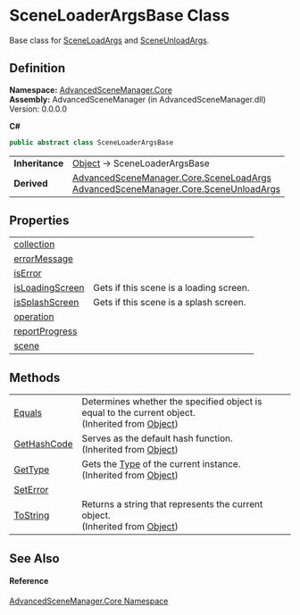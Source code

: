 # SceneLoaderArgsBase Class


Base class for <a href="T_AdvancedSceneManager_Core_SceneLoadArgs.md">SceneLoadArgs</a> and <a href="T_AdvancedSceneManager_Core_SceneUnloadArgs.md">SceneUnloadArgs</a>.



## Definition
**Namespace:** <a href="N_AdvancedSceneManager_Core.md">AdvancedSceneManager.Core</a>  
**Assembly:** AdvancedSceneManager (in AdvancedSceneManager.dll) Version: 0.0.0.0

**C#**
``` C#
public abstract class SceneLoaderArgsBase
```

<table><tr><td><strong>Inheritance</strong></td><td><a href="https://learn.microsoft.com/dotnet/api/system.object" target="_blank" rel="noopener noreferrer">Object</a>  →  SceneLoaderArgsBase</td></tr>
<tr><td><strong>Derived</strong></td><td><a href="T_AdvancedSceneManager_Core_SceneLoadArgs.md">AdvancedSceneManager.Core.SceneLoadArgs</a><br /><a href="T_AdvancedSceneManager_Core_SceneUnloadArgs.md">AdvancedSceneManager.Core.SceneUnloadArgs</a></td></tr>
</table>



## Properties
<table>
<tr>
<td><a href="P_AdvancedSceneManager_Core_SceneLoaderArgsBase_collection.md">collection</a></td>
<td> </td></tr>
<tr>
<td><a href="P_AdvancedSceneManager_Core_SceneLoaderArgsBase_errorMessage.md">errorMessage</a></td>
<td> </td></tr>
<tr>
<td><a href="P_AdvancedSceneManager_Core_SceneLoaderArgsBase_isError.md">isError</a></td>
<td> </td></tr>
<tr>
<td><a href="P_AdvancedSceneManager_Core_SceneLoaderArgsBase_isLoadingScreen.md">isLoadingScreen</a></td>
<td>Gets if this scene is a loading screen.</td></tr>
<tr>
<td><a href="P_AdvancedSceneManager_Core_SceneLoaderArgsBase_isSplashScreen.md">isSplashScreen</a></td>
<td>Gets if this scene is a splash screen.</td></tr>
<tr>
<td><a href="P_AdvancedSceneManager_Core_SceneLoaderArgsBase_operation.md">operation</a></td>
<td> </td></tr>
<tr>
<td><a href="P_AdvancedSceneManager_Core_SceneLoaderArgsBase_reportProgress.md">reportProgress</a></td>
<td> </td></tr>
<tr>
<td><a href="P_AdvancedSceneManager_Core_SceneLoaderArgsBase_scene.md">scene</a></td>
<td> </td></tr>
</table>

## Methods
<table>
<tr>
<td><a href="https://learn.microsoft.com/dotnet/api/system.object.equals#system-object-equals(system-object)" target="_blank" rel="noopener noreferrer">Equals</a></td>
<td>Determines whether the specified object is equal to the current object.<br />(Inherited from <a href="https://learn.microsoft.com/dotnet/api/system.object" target="_blank" rel="noopener noreferrer">Object</a>)</td></tr>
<tr>
<td><a href="https://learn.microsoft.com/dotnet/api/system.object.gethashcode" target="_blank" rel="noopener noreferrer">GetHashCode</a></td>
<td>Serves as the default hash function.<br />(Inherited from <a href="https://learn.microsoft.com/dotnet/api/system.object" target="_blank" rel="noopener noreferrer">Object</a>)</td></tr>
<tr>
<td><a href="https://learn.microsoft.com/dotnet/api/system.object.gettype" target="_blank" rel="noopener noreferrer">GetType</a></td>
<td>Gets the <a href="https://learn.microsoft.com/dotnet/api/system.type" target="_blank" rel="noopener noreferrer">Type</a> of the current instance.<br />(Inherited from <a href="https://learn.microsoft.com/dotnet/api/system.object" target="_blank" rel="noopener noreferrer">Object</a>)</td></tr>
<tr>
<td><a href="M_AdvancedSceneManager_Core_SceneLoaderArgsBase_SetError.md">SetError</a></td>
<td> </td></tr>
<tr>
<td><a href="https://learn.microsoft.com/dotnet/api/system.object.tostring" target="_blank" rel="noopener noreferrer">ToString</a></td>
<td>Returns a string that represents the current object.<br />(Inherited from <a href="https://learn.microsoft.com/dotnet/api/system.object" target="_blank" rel="noopener noreferrer">Object</a>)</td></tr>
</table>

## See Also


#### Reference
<a href="N_AdvancedSceneManager_Core.md">AdvancedSceneManager.Core Namespace</a>  
